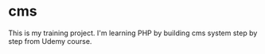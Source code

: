 # cms

This is my training project. I'm learning PHP by building cms system step by step from Udemy course.
